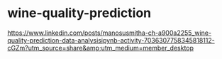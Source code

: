 # wine-quality-prediction
https://www.linkedin.com/posts/manosusmitha-ch-a900a2255_wine-quality-prediction-data-analysisipynb-activity-7036307758345818112-cGZm?utm_source=share&amp;utm_medium=member_desktop
